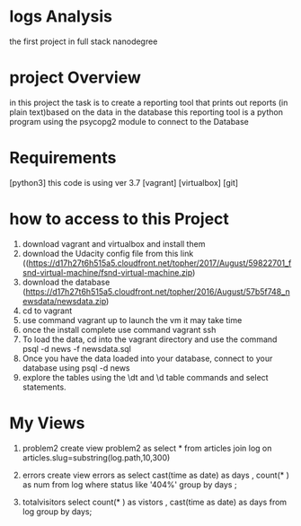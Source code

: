 # logs Analysis
the first project in full stack nanodegree
# project Overview
in this project the task is to create a reporting tool
that prints out reports (in plain text)based on the data in the database
this reporting tool  is a python program using the psycopg2  module to connect
to the Database
# Requirements
[python3] this code is using ver 3.7
[vagrant]
[virtualbox]
[git]
# how to access to this Project
1. download vagrant and virtualbox and install them
2. download the Udacity config file from this link ((https://d17h27t6h515a5.cloudfront.net/topher/2017/August/59822701_fsnd-virtual-machine/fsnd-virtual-machine.zip)
3. download the database (https://d17h27t6h515a5.cloudfront.net/topher/2016/August/57b5f748_newsdata/newsdata.zip)
4. cd to vagrant
5. use command vagrant up to launch the vm it may take time
6. once the install complete use command vagrant ssh
7. To load the data, cd into the vagrant directory and use the command psql -d news -f newsdata.sql
8. Once you have the data loaded into your database, connect to your database using psql -d news
9. explore the tables using the \dt and \d table commands and select statements.


# My Views
1. problem2
create view problem2 as select * from articles
join log on articles.slug=substring(log.path,10,300)



2. errors
create view errors as select cast(time as date) as days ,
 count(* ) as num from log where status like '404%' group by days ;
3. totalvisitors
select count(* ) as vistors , cast(time as date) as days from log group by days;
